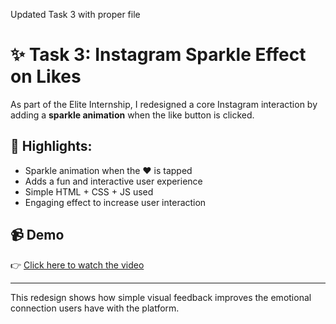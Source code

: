 Updated Task 3 with proper file


# ✨ Task 3: Instagram Sparkle Effect on Likes

As part of the Elite Internship, I redesigned a core Instagram interaction by adding a **sparkle animation** when the like button is clicked.

## 🔹 Highlights:
- Sparkle animation when the ❤️ is tapped
- Adds a fun and interactive user experience
- Simple HTML + CSS + JS used
- Engaging effect to increase user interaction

## 📹 Demo
👉 [Click here to watch the video](sparkle-effect-demo.mp4)

---

This redesign shows how simple visual feedback improves the emotional connection users have with the platform.
